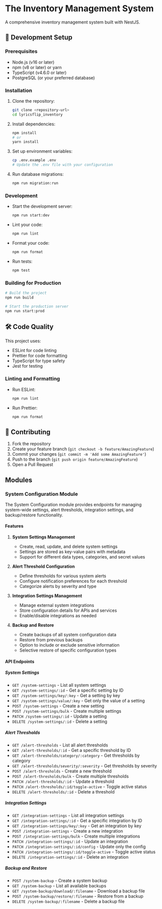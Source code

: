 # The Inventory Management System

A comprehensive inventory management system built with NestJS.

## 🚀 Development Setup

### Prerequisites
- Node.js (v16 or later)
- npm (v8 or later) or yarn
- TypeScript (v4.6.0 or later)
- PostgreSQL (or your preferred database)

### Installation

1. Clone the repository:
   ```bash
   git clone <repository-url>
   cd lyricsflip_inventory
   ```

2. Install dependencies:
   ```bash
   npm install
   # or
   yarn install
   ```

3. Set up environment variables:
   ```bash
   cp .env.example .env
   # Update the .env file with your configuration
   ```

4. Run database migrations:
   ```bash
   npm run migration:run
   ```

### Development

- Start the development server:
  ```bash
  npm run start:dev
  ```

- Lint your code:
  ```bash
  npm run lint
  ```

- Format your code:
  ```bash
  npm run format
  ```

- Run tests:
  ```bash
  npm test
  ```

### Building for Production

```bash
# Build the project
npm run build

# Start the production server
npm run start:prod
```

## 🛠️ Code Quality

This project uses:
- ESLint for code linting
- Prettier for code formatting
- TypeScript for type safety
- Jest for testing

### Linting and Formatting

- Run ESLint:
  ```bash
  npm run lint
  ```

- Run Prettier:
  ```bash
  npm run format
  ```

## 🤝 Contributing

1. Fork the repository
2. Create your feature branch (`git checkout -b feature/AmazingFeature`)
3. Commit your changes (`git commit -m 'Add some AmazingFeature'`)
4. Push to the branch (`git push origin feature/AmazingFeature`)
5. Open a Pull Request

## Modules

### System Configuration Module

The System Configuration module provides endpoints for managing system-wide settings, alert thresholds, integration settings, and backup/restore functionality.

#### Features

1. **System Settings Management**
   - Create, read, update, and delete system settings
   - Settings are stored as key-value pairs with metadata
   - Support for different data types, categories, and secret values

2. **Alert Threshold Configuration**
   - Define thresholds for various system alerts
   - Configure notification preferences for each threshold
   - Categorize alerts by severity and type

3. **Integration Settings Management**
   - Manage external system integrations
   - Store configuration details for APIs and services
   - Enable/disable integrations as needed

4. **Backup and Restore**
   - Create backups of all system configuration data
   - Restore from previous backups
   - Option to include or exclude sensitive information
   - Selective restore of specific configuration types

#### API Endpoints

##### System Settings
- `GET /system-settings` - List all system settings
- `GET /system-settings/:id` - Get a specific setting by ID
- `GET /system-settings/key/:key` - Get a setting by key
- `GET /system-settings/value/:key` - Get only the value of a setting
- `POST /system-settings` - Create a new setting
- `POST /system-settings/bulk` - Create multiple settings
- `PATCH /system-settings/:id` - Update a setting
- `DELETE /system-settings/:id` - Delete a setting

##### Alert Thresholds
- `GET /alert-thresholds` - List all alert thresholds
- `GET /alert-thresholds/:id` - Get a specific threshold by ID
- `GET /alert-thresholds/category/:category` - Get thresholds by category
- `GET /alert-thresholds/severity/:severity` - Get thresholds by severity
- `POST /alert-thresholds` - Create a new threshold
- `POST /alert-thresholds/bulk` - Create multiple thresholds
- `PATCH /alert-thresholds/:id` - Update a threshold
- `PATCH /alert-thresholds/:id/toggle-active` - Toggle active status
- `DELETE /alert-thresholds/:id` - Delete a threshold

##### Integration Settings
- `GET /integration-settings` - List all integration settings
- `GET /integration-settings/:id` - Get a specific integration by ID
- `GET /integration-settings/key/:key` - Get an integration by key
- `POST /integration-settings` - Create a new integration
- `POST /integration-settings/bulk` - Create multiple integrations
- `PATCH /integration-settings/:id` - Update an integration
- `PATCH /integration-settings/:id/config` - Update only the config
- `PATCH /integration-settings/:id/toggle-active` - Toggle active status
- `DELETE /integration-settings/:id` - Delete an integration

##### Backup and Restore
- `POST /system-backup` - Create a system backup
- `GET /system-backup` - List all available backups
- `GET /system-backup/download/:filename` - Download a backup file
- `POST /system-backup/restore/:filename` - Restore from a backup
- `DELETE /system-backup/:filename` - Delete a backup file